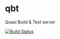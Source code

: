 # qbt
Quasi Build &amp; Test server

[![Build Status](https://travis-ci.org/marcotroisi/qbt.svg?branch=master)](https://travis-ci.org/marcotroisi/qbt)
